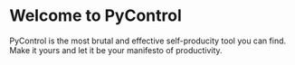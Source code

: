 # Welcome to PyControl

PyControl is the most brutal and effective self-producity tool you can find. Make it yours and let it be your manifesto of productivity.
